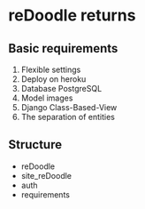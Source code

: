 reDoodle returns
================

Basic requirements
------------------

1. Flexible settings
2. Deploy on heroku
3. Database PostgreSQL
4. Model images
5. Django Class-Based-View
6. The separation of entities


Structure
---------

* reDoodle
* site_reDoodle
* auth
* requirements
